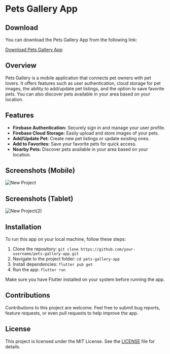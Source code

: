 # Pets Gallery App


## Download

You can download the Pets Gallery App from the following link:

[Download Pets Gallery App](https://example.com/download-link)



## Overview

Pets Gallery is a mobile application that connects pet owners with pet lovers. It offers features such as user authentication, cloud storage for pet images, the ability to add/update pet listings, and the option to save favorite pets. You can also discover pets available in your area based on your location.




## Features

- **Firebase Authentication:** Securely sign in and manage your user profile.
- **Firebase Cloud Storage:** Easily upload and store images of your pets.
- **Add/Update Pet:** Create new pet listings or update existing ones.
- **Add to Favorites:** Save your favorite pets for quick access.
- **Nearby Pets:** Discover pets available in your area based on your location.




## Screenshots (Mobile)

![New Project](https://github.com/prasadrawas/pets_gallery/assets/78028165/b1291f65-a71b-4528-9582-7ec0c8f55753)


## Screenshots (Tablet)

![New Project(2)](https://github.com/prasadrawas/pets_gallery/assets/78028165/d47b80fb-a50c-4d01-8b43-fa472bfb724c)




## Installation

To run this app on your local machine, follow these steps:

1. Clone the repository: `git clone https://github.com/your-username/pets-gallery-app.git`
2. Navigate to the project folder: `cd pets-gallery-app`
3. Install dependencies: `flutter pub get`
4. Run the app: `flutter run`

Make sure you have Flutter installed on your system before running the app.

## Contributions

Contributions to this project are welcome. Feel free to submit bug reports, feature requests, or even pull requests to help improve the app.

## License

This project is licensed under the MIT License. See the [LICENSE](LICENSE) file for details.

